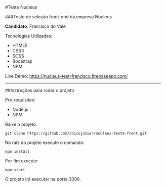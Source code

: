 #Teste Nucleus

###Teste de seleção front-end da empresa Nucleus

**Candidato**: Francisco do Vale

Tecnologias Utilizadas:

* HTML5
* CSS3
* SCSS
* Bootstrap
* NPM

Live Demo: <https://nucleus-test-francisco.firebaseapp.com/>

---

##Instruções para rodar o projeto

Pré-requisitos:
* Node.js
* NPM

Baixe o projeto:

```shell
git clone https://github.com/chicojunior/nucleus-teste-front.git
```

Na raiz do projeto execute o comando:

```shell
npm install
```

Por fim execute:

```shell
npm start
```

O projeto irá executar na porta 3000.
